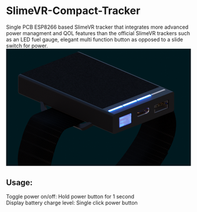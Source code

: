 # SlimeVR-Compact-Tracker
Single PCB ESP8266 based SlimeVR tracker that integrates more advanced power managment and QOL features than the official SlimeVR trackers such as an LED fuel gauge, elegant multi function button as opposed to a slide switch for power.
![Revision 2 case](https://github.com/Kirg5/SlimeVR-Compact-Tracker/blob/main/Hardware/Render.png)
## Usage:
Toggle power on/off: Hold power button for 1 second  
Display battery charge level: Single click power button
